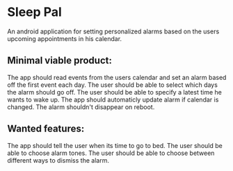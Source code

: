 ﻿# Sleep Pal

An android application for setting personalized alarms based on the users 
upcoming appointments in his calendar.
  
## Minimal viable product:
The app should read events from the users calendar and set an alarm based off
the first event each day. The user should be able to select which days the 
alarm should go off. The user should be able to specify a latest time he wants
to wake up. The app should automaticly update alarm if calendar is changed. The
alarm shouldn't disappear on reboot.

## Wanted features:
The app should tell the user when its time to go to bed.
The user should be able to choose alarm tones.
The user should be able to choose  between different ways to dismiss the alarm.